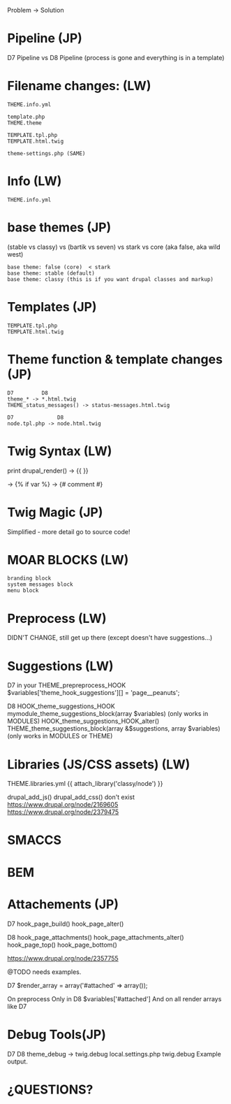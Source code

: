 
Problem -> Solution


# Pipeline (JP)

D7 Pipeline vs D8 Pipeline
(process is gone and everything is in a template)

# Filename changes: (LW)

```THEME.info
THEME.info.yml

template.php
THEME.theme

TEMPLATE.tpl.php
TEMPLATE.html.twig

theme-settings.php (SAME)
```

# Info (LW)
```THEME.info
THEME.info.yml
```
# base themes (JP)
(stable vs classy) vs (bartik vs seven) vs stark vs core (aka false, aka wild west)
```
base theme: false (core)  < stark
base theme: stable (default)
base theme: classy (this is if you want drupal classes and markup)
```

# Templates (JP)
```
TEMPLATE.tpl.php
TEMPLATE.html.twig
```

# Theme function & template changes (JP)
```
D7         D8
theme_* -> *.html.twig
THEME_status_messages() -> status-messages.html.twig

D7              D8
node.tpl.php -> node.html.twig
```

# Twig Syntax (LW)
print drupal_render() -> {{ }}
<?php if (!empty($var)) : ?> -> {% if var %}
<?php /* */ ?> -> {# comment #}


# Twig Magic (JP)
Simplified - more detail go to source code!


# MOAR BLOCKS (LW)
```
branding block
system messages block
menu block
```



# Preprocess (LW)
DIDN'T CHANGE, still get up there (except doesn't have suggestions...)

# Suggestions (LW)

D7
in your THEME_prepreprocess_HOOK
$variables['theme_hook_suggestions'][] = 'page__peanuts';

D8
HOOK_theme_suggestions_HOOK
mymodule_theme_suggestions_block(array $variables) (only works in MODULES)
HOOK_theme_suggestions_HOOK_alter()
THEME_theme_suggestions_block(array &$suggestions, array $variables) (only works in MODULES or THEME)

# Libraries (JS/CSS assets) (LW)

THEME.libraries.yml
{{ attach_library('classy/node') }}

drupal_add_js()
drupal_add_css() don't exist
https://www.drupal.org/node/2169605
https://www.drupal.org/node/2379475

# SMACCS

# BEM

# Attachements (JP)

D7
    hook_page_build()
    hook_page_alter()

D8
    hook_page_attachments()
    hook_page_attachments_alter()
    hook_page_top()
    hook_page_bottom()

https://www.drupal.org/node/2357755

@TODO needs examples.

D7
$render_array = array('#attached' => array());

On preprocess Only in D8
 $variables['#attached']
And on all render arrays like D7

# Debug Tools(JP)

D7              D8
theme_debug -> twig.debug
local.settings.php
twig.debug
Example output.

# ¿QUESTIONS?
